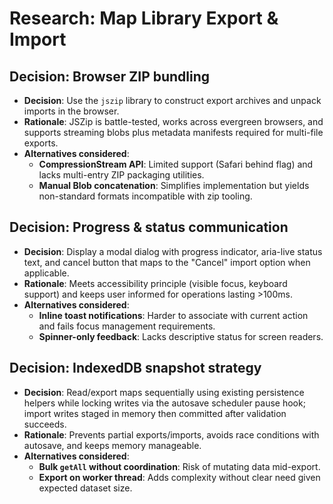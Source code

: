 # Research: Map Library Export & Import

## Decision: Browser ZIP bundling
- **Decision**: Use the `jszip` library to construct export archives and unpack imports in the browser.
- **Rationale**: JSZip is battle-tested, works across evergreen browsers, and supports streaming blobs plus metadata manifests required for multi-file exports.
- **Alternatives considered**:
  - **CompressionStream API**: Limited support (Safari behind flag) and lacks multi-entry ZIP packaging utilities.
  - **Manual Blob concatenation**: Simplifies implementation but yields non-standard formats incompatible with zip tooling.

## Decision: Progress & status communication
- **Decision**: Display a modal dialog with progress indicator, aria-live status text, and cancel button that maps to the "Cancel" import option when applicable.
- **Rationale**: Meets accessibility principle (visible focus, keyboard support) and keeps user informed for operations lasting >100ms.
- **Alternatives considered**:
  - **Inline toast notifications**: Harder to associate with current action and fails focus management requirements.
  - **Spinner-only feedback**: Lacks descriptive status for screen readers.

## Decision: IndexedDB snapshot strategy
- **Decision**: Read/export maps sequentially using existing persistence helpers while locking writes via the autosave scheduler pause hook; import writes staged in memory then committed after validation succeeds.
- **Rationale**: Prevents partial exports/imports, avoids race conditions with autosave, and keeps memory manageable.
- **Alternatives considered**:
  - **Bulk `getAll` without coordination**: Risk of mutating data mid-export.
  - **Export on worker thread**: Adds complexity without clear need given expected dataset size.
